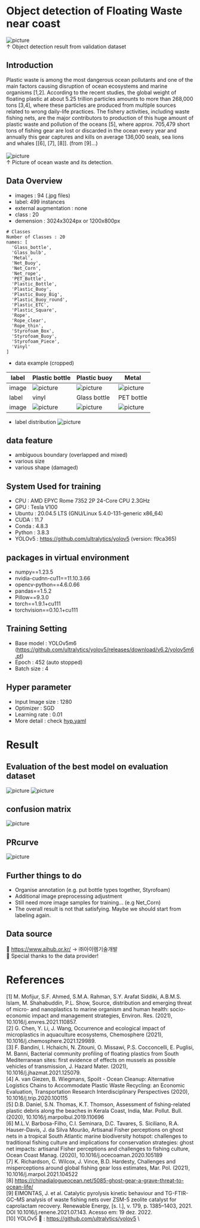 # Object detection of Floating Waste near coast

![picture](https://github.com/boguss1225/object_detection-near-coast/blob/main/results/val_result.png) \
↑ Object detection result from validation dataset

## Introduction
Plastic waste is among the most dangerous ocean pollutants and one of the main factors causing disruption of ocean ecosystems and marine organisms [1,2]. According to the recent studies, the global weight of floating plastic at about 5.25 trillion particles amounts to more than 268,000 tons [3,4], where these particles are produced from multiple sources related to wrong daily-life practices. The fishery activities, including waste fishing nets, are the major contributors to production of this huge amount of plastic waste and pollution of the oceans [5], where approx. 705,479 short tons of fishing gear are lost or discarded in the ocean every year and annually this gear captures and kills on average 136,000 seals, sea lions and whales [[6], [7], [8]]. (from [9]...) \
\
![picture](https://github.com/boguss1225/object_detection-near-coast/blob/main/results/val_result2.png) \
↑ Picture of ocean waste and its detection.

## Data Overview
- images : 94 (.jpg files)
- label: 499 instances
- external augmentation : none
- class : 20
- demension : 3024x3024px or 1200x800px
```
# Classes
Number of Classes : 20
names: [
  'Glass_bottle',
  'Glass_bulb',
  'Metal',
  'Net_Buoy',
  'Net_Corn',
  'Net_rope',
  'PET_Bottle',
  'Plastic_Bottle',
  'Plastic_Buoy',
  'Plastic_Buoy_Big',
  'Plastic_Buoy_round',
  'Plastic_ETC',
  'Plastic_Square',
  'Rope',
  'Rope_clear',
  'Rope_thin',
  'Styrofoam_Box',
  'Styrofoam_Buoy',
  'Styrofoam_Piece',
  'Vinyl'
] 
```

- data example (cropped)

|label  |Plastic bottle       |Plastic buoy      |Metal     |
|----|--------------|--------------|--------------|
|image|![picture][pic1]|![picture][pic2]|![picture][pic3]|
|label  |vinyl       |Glass bottle      |PET bottle     |
|image|![picture][pic4]|![picture][pic5]|![picture][pic6]|


[pic1]: https://github.com/boguss1225/object_detection-near-coast/blob/main/results/plastic_square_0.jpg
[pic2]: https://github.com/boguss1225/object_detection-near-coast/blob/main/results/plastic_buoy_0.jpg
[pic3]: https://github.com/boguss1225/object_detection-near-coast/blob/main/results/metal_0.jpg
[pic4]: https://github.com/boguss1225/object_detection-near-coast/blob/main/results/vinyl_0.jpg
[pic5]: https://github.com/boguss1225/object_detection-near-coast/blob/main/results/glass_bot_0.jpg
[pic6]: https://github.com/boguss1225/object_detection-near-coast/blob/main/results/pet_bot_0.jpg

- label distribution
![picture](https://github.com/boguss1225/object_detection-near-coast/blob/main/results/labels.png)

## data feature
- ambiguous boundary (overlapped and mixed)
- various size
- various shape (damaged)


## System Used for training
- CPU : AMD EPYC Rome 7352 2P 24-Core CPU 2.3GHz 
- GPU : Tesla V100
- Ubuntu : 20.04.5 LTS (GNU/Linux 5.4.0-131-generic x86_64)
- CUDA : 11.7
- Conda : 4.8.3
- Python : 3.8.3
- YOLOv5 : https://github.com/ultralytics/yolov5 (version: f9ca365)

## packages in virtual environment
- numpy==1.23.5
- nvidia-cudnn-cu11==11.10.3.66
- opencv-python==4.6.0.66
- pandas==1.5.2
- Pillow==9.3.0
- torch==1.9.1+cu111
- torchvision==0.10.1+cu111


## Training Setting
- Base model : YOLOv5m6
(https://github.com/ultralytics/yolov5/releases/download/v6.2/yolov5m6.pt)
- Epoch : 452 (auto stopped)
- Batch size : 4

## Hyper parameter
- Input Image size : 1280
- Optimizer : SGD
- Learning rate : 0.01
- More detail : check [hyp.yaml](https://github.com/boguss1225/object_detection-near-coast/blob/main/config/hyp.yaml)

# Result
## Evaluation of the best model on evaluation dataset
![picture](https://github.com/boguss1225/object_detection-near-coast/blob/main/results/class_result.png)
![picture](https://github.com/boguss1225/object_detection-near-coast/blob/main/results/results.png)
## confusion matrix
![picture](https://github.com/boguss1225/object_detection-near-coast/blob/main/results/confusion_matrix.png)

## PRcurve
![picture](https://github.com/boguss1225/object_detection-near-coast/blob/main/results/PR_curve.png)

## Further things to do
- Organise annotation (e.g. put bottle types together, Styrofoam)
- Additional image preprocessing adjustment
- Still need more image samples for training... (e.g Net_Corn)
- The overall result is not that satisfying. Maybe we should start from labeling again.

## Data source
🌱 https://www.aihub.or.kr/ -> ㈜아이렘기술개발 \
🌱 Special thanks to the data provider!

# References
[1] M. Mofijur, S.F. Ahmed, S.M.A. Rahman, S.Y. Arafat Siddiki, A.B.M.S. Islam, M. Shahabuddin, P.L. Show, Source, distribution and emerging threat of micro- and nanoplastics to marine organism and human health: socio-economic impact and management strategies, Environ. Res. (2021), 10.1016/j.envres.2021.110857. \
[2] G. Chen, Y. Li, J. Wang, Occurrence and ecological impact of microplastics in aquaculture ecosystems, Chemosphere (2021), 10.1016/j.chemosphere.2021.129989. \
[3] F. Bandini, I. Hchaichi, N. Zitouni, O. Missawi, P.S. Cocconcelli, E. Puglisi, M. Banni, Bacterial community profiling of floating plastics from South Mediterranean sites: first evidence of effects on mussels as possible vehicles of transmission, J. Hazard Mater. (2021), 10.1016/j.jhazmat.2021.125079. \
[4] A. van Giezen, B. Wiegmans, Spoilt - Ocean Cleanup: Alternative Logistics Chains to Accommodate Plastic Waste Recycling: an Economic Evaluation,  Transportation Research Interdisciplinary Perspectives (2020), 10.1016/j.trip.2020.100115 \
[5] D.B. Daniel, S.N. Thomas, K.T. Thomson, Assessment of fishing-related plastic debris along the beaches in Kerala Coast, India, Mar. Pollut. Bull. (2020), 10.1016/j.marpolbul.2019.110696 \
[6] M.L.V. Barbosa-Filho, C.I. Seminara, D.C. Tavares, S. Siciliano, R.A. Hauser-Davis, J. da Silva Mourão, Artisanal Fisher perceptions on ghost nets in a tropical South Atlantic marine biodiversity hotspot: challenges to traditional fishing culture and implications for conservation strategies: ghost net impacts: artisanal Fisher perceptions and challenges to fishing culture, Ocean Coast Manag. (2020), 10.1016/j.ocecoaman.2020.105189 \
[7] K. Richardson, C. Wilcox, J. Vince, B.D. Hardesty, Challenges and misperceptions around global fishing gear loss estimates, Mar. Pol. (2021), 10.1016/j.marpol.2021.104522 \
[8] https://chinadialogueocean.net/5085-ghost-gear-a-grave-threat-to-ocean-life/ \
[9] EIMONTAS, J. et al. Catalytic pyrolysis kinetic behaviour and TG-FTIR-GC–MS analysis of waste fishing nets over ZSM-5 zeolite catalyst for caprolactam recovery. Renewable Energy, [s. l.], v. 179, p. 1385–1403, 2021. DOI 10.1016/j.renene.2021.07.143. Acesso em: 19 dez. 2022. \
[10] YOLOv5 🚀 : https://github.com/ultralytics/yolov5 \

